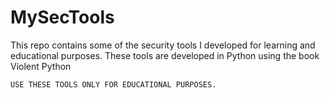 # MySecTools
This repo contains some of the security tools I developed for learning and educational purposes. These tools are developed in Python using the book Violent Python

```
USE THESE TOOLS ONLY FOR EDUCATIONAL PURPOSES.
```
